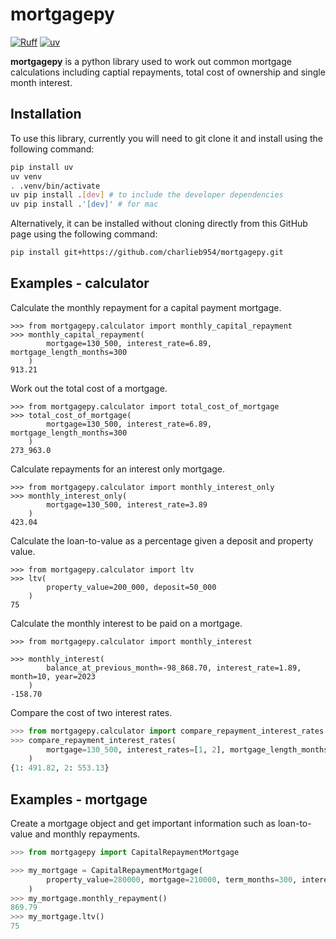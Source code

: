# mortgagepy

[![Ruff](https://img.shields.io/endpoint?url=https://raw.githubusercontent.com/astral-sh/ruff/main/assets/badge/v2.json)](https://github.com/astral-sh/ruff)
[![uv](https://img.shields.io/endpoint?url=https://raw.githubusercontent.com/astral-sh/uv/main/assets/badge/v0.json)](https://github.com/astral-sh/uv)

**mortgagepy** is a python library used to work out common mortgage calculations
including captial repayments, total cost of ownership and single month interest.

## Installation

To use this library, currently you will need to git clone it and install using
the following command:

```bash
pip install uv
uv venv
. .venv/bin/activate
uv pip install .[dev] # to include the developer dependencies
uv pip install .'[dev]' # for mac
```

Alternatively, it can be installed without cloning directly from this GitHub
page using the following command:

```bash
pip install git+https://github.com/charlieb954/mortgagepy.git
```

## Examples - calculator

Calculate the monthly repayment for a capital payment mortgage.
```python3
>>> from mortgagepy.calculator import monthly_capital_repayment
>>> monthly_capital_repayment(
        mortgage=130_500, interest_rate=6.89, mortgage_length_months=300
    )
913.21
```

Work out the total cost of a mortgage.
```python3
>>> from mortgagepy.calculator import total_cost_of_mortgage
>>> total_cost_of_mortgage(
        mortgage=130_500, interest_rate=6.89, mortgage_length_months=300
    )
273_963.0
```

Calculate repayments for an interest only mortgage.
```python3
>>> from mortgagepy.calculator import monthly_interest_only
>>> monthly_interest_only(
        mortgage=130_500, interest_rate=3.89
    )
423.04
```

Calculate the loan-to-value as a percentage given a deposit and property value.
```python3
>>> from mortgagepy.calculator import ltv
>>> ltv(
        property_value=200_000, deposit=50_000
    )
75
```

Calculate the monthly interest to be paid on a mortgage.
```python3
>>> from mortgagepy.calculator import monthly_interest

>>> monthly_interest(
        balance_at_previous_month=-98_868.70, interest_rate=1.89, month=10, year=2023
    )
-158.70
```

Compare the cost of two interest rates.
```python
>>> from mortgagepy.calculator import compare_repayment_interest_rates
>>> compare_repayment_interest_rates(
        mortgage=130_500, interest_rates=[1, 2], mortgage_length_months=300
    )
{1: 491.82, 2: 553.13}
```

## Examples - mortgage

Create a mortgage object and get important information such as loan-to-value and
monthly repayments.
```python
>>> from mortgagepy import CapitalRepaymentMortgage

>>> my_mortgage = CapitalRepaymentMortgage(
        property_value=280000, mortgage=210000, term_months=300, interest_rate=1.8
    )
>>> my_mortgage.monthly_repayment()
869.79
>>> my_mortgage.ltv()
75
```